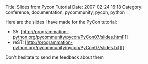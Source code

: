 Title: Slides from Pycon Tutorial
Date: 2007-02-24 16:18
Category: conference, documentation, pycommunity, pycon, python

Here are the slides I have made for the PyCon tutorial:   
-   S5:
    [http://programmation-python.org/pycommunity/pycon/PyCon07/slides.html][]
-   reST:
    [http://programmation-python.org/pycommunity/pycon/PyCon07/slides.txt][]

  
Don't hesitate to send me feedback about them

  [http://programmation-python.org/pycommunity/pycon/PyCon07/slides.html]:
    http://programmation-python.org/pycommunity/pycon/PyCon07/slides.html
    "S5 Slides"
  [http://programmation-python.org/pycommunity/pycon/PyCon07/slides.txt]:
    http://programmation-python.org/pycommunity/pycon/PyCon07/slides.txt
    "reST slides"
